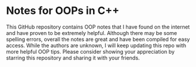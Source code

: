 # Notes for OOPs in C++

This GitHub repository contains OOP notes that I have found on the internet and have proven to be extremely helpful. Although there may be some spelling errors, overall the notes are great and have been compiled for easy access. While the authors are unknown, I will keep updating this repo with more helpful OOP tips. Please consider showing your appreciation by starring this repository and sharing it with your friends.
